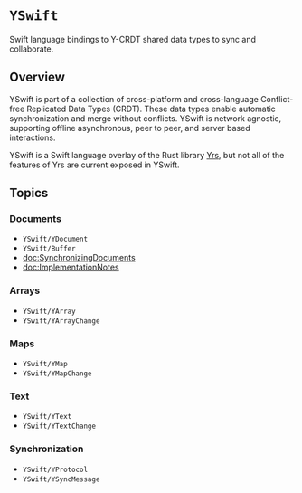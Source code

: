 # ``YSwift``

Swift language bindings to Y-CRDT shared data types to sync and collaborate.

## Overview

YSwift is part of a collection of cross-platform and cross-language Conflict-free Replicated Data Types (CRDT).
These data types enable automatic synchronization and merge without conflicts.
YSwift is network agnostic, supporting offline asynchronous, peer to peer, and server based interactions.

YSwift is a Swift language overlay of the Rust library [Yrs](https://docs.rs/yrs/latest/yrs/), but not all of the features of Yrs are current exposed in YSwift.

## Topics

### Documents

- ``YSwift/YDocument``
- ``YSwift/Buffer``
- <doc:SynchronizingDocuments>
- <doc:ImplementationNotes>

### Arrays

- ``YSwift/YArray``
- ``YSwift/YArrayChange``

### Maps

- ``YSwift/YMap``
- ``YSwift/YMapChange``

### Text

- ``YSwift/YText``
- ``YSwift/YTextChange``

### Synchronization

- ``YSwift/YProtocol``
- ``YSwift/YSyncMessage``
